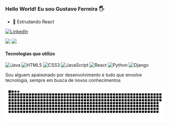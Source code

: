 ### Hello World! Eu sou Gustavo Ferreira 🖐
- 🌱 Estrudando React

[![LinkedIn](https://img.shields.io/badge/linkedin-%230077B5.svg?style=for-the-badge&logo=linkedin&logoColor=white)](https://www.linkedin.com/in/gustavo-ferreira-517b51212/)
<div>
    <img height="180em" src="https://github-readme-stats.vercel.app/api?username=Gutis-007&show_icons=true&theme=dracula&hide_rank=true" />
    <img height="180em" src="https://github-readme-stats.vercel.app/api/top-langs/?username=Gutis-007&langs_count=16&layout=compact&theme=dracula" />
</div>


#### Tecnologias que utilizo
 ![Java](https://img.shields.io/badge/java-%23ED8B00.svg?style=for-the-badge&logo=openjdk&logoColor=white) ![HTML5](https://img.shields.io/badge/html5-%23E34F26.svg?style=for-the-badge&logo=html5&logoColor=white) ![CSS3](https://img.shields.io/badge/css3-%231572B6.svg?style=for-the-badge&logo=css3&logoColor=white) ![JavaScript](https://img.shields.io/badge/javascript-%23323330.svg?style=for-the-badge&logo=javascript&logoColor=%23F7DF1E) ![React](https://img.shields.io/badge/react-%2320232a.svg?style=for-the-badge&logo=react&logoColor=%2361DAFB) ![Python](https://img.shields.io/badge/python-3670A0?style=for-the-badge&logo=python&logoColor=ffdd54) ![Django](https://img.shields.io/badge/django-%23092E20.svg?style=for-the-badge&logo=django&logoColor=white) 

 Sou alguem apaixonado por desenvolvimento e tudo que envolve tecnologia, sempre em busca de novos conhecimentos

![snake gif](https://github.com/Gutis-007/Gutis-007/blob/output/github-contribution-grid-snake.svg)

